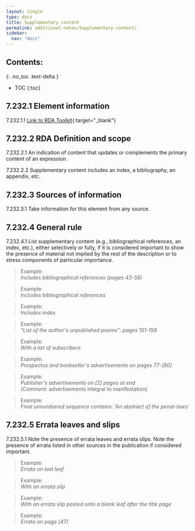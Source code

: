 ```yaml
---
layout: single
type: docs
title: Supplementary content
permalink: additional-notes/Supplementary-content/
sidebar:
  nav: "docs"
---
```


## Contents:
{: .no_toc .text-delta }

- TOC
{:toc}

## 7.232.1 Element information

<a name="7.232.1.1">7.232.1.1</a> [Link to RDA Toolkit](https://beta.rdatoolkit.org/Content?externalId=en-US_ala-9d596c05-acc2-39b5-b52a-3274c90ab41d){:target="_blank"}

## 7.232.2 RDA Definition and scope

<a name="7.232.2.1">7.232.2.1</a> An indication of content that updates or complements the primary content of an expression.

<a name="7.232.2.2">7.232.2.2</a> Supplementary content includes an index, a bibliography, an appendix, etc.

## 7.232.3 Sources of information

<a name="7.232.3.1">7.232.3.1</a> Take information for this element from any source.

## 7.232.4 General rule

<a name="7.232.4.1">7.232.4.1</a>  List supplementary content (e.g., bibliographical references, an index, etc.), either selectively or fully, if it is considered important to show the presence of material not implied by the rest of the description or to stress components of particular importance.

>Example:  
><CITE>Includes bibliographical references (pages 43-58)</CITE>

>Example:  
><CITE>Includes bibliographical references</CITE>

>Example:  
><CITE>Includes index</CITE>

>Example:  
><CITE>"List of the author's unpublished poems": pages 151-158</CITE>

>Example:  
><CITE>With a list of subscribers</CITE>

>Example:  
><CITE>Prospectus and bookseller's advertisements on pages 77-[80]</CITE>

>Example:  
><CITE>Publisher's advertisements on [2] pages at end</CITE>  
>(*Comment*: advertisements integral to manifestation)

>Example:  
><CITE>Final unnumbered sequence contains: 'An abstract of the penal-laws'</CITE>

## 7.232.5 Errata leaves and slips

<a name="7.232.5.1">7.232.5.1</a> Note the presence of errata leaves and errata slips. Note the presence of errata listed in other sources in the publication if considered important.

>Example:  
><CITE>Errata on last leaf</CITE>

>Example:  
><CITE>With an errata slip</CITE>

>Example:  
><CITE>With an errata slip pasted onto a blank leaf after the title page</CITE>

>Example:  
><CITE>Errata on page [47]</CITE>